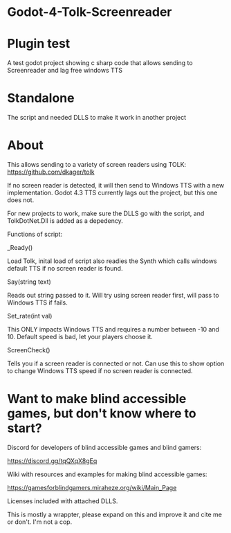 # Godot-4-Tolk-Screenreader

# Plugin test

A test godot project showing c sharp code that allows sending to Screenreader and lag free windows TTS

# Standalone 

The script and needed DLLS to make it work in another project


# About

This allows sending to a variety of screen readers using TOLK:
https://github.com/dkager/tolk

If no screen reader is detected, it will then send to Windows TTS with a new implementation. 
Godot 4.3 TTS currently lags out the project, but this one does not.

For new projects to work, make sure the DLLS go with the script, and TolkDotNet.Dll is added as a depedency.

Functions of script:

_Ready()

Load Tolk, inital load of script also readies the Synth which calls windows default TTS if no screen reader is found.

Say(string text)

Reads out string passed to it. Will try using screen reader first, will pass to Windows TTS if fails.


Set_rate(int val)

This ONLY impacts Windows TTS and requires a number between -10 and 10. 
Default speed is bad, let your players choose it.

ScreenCheck()

Tells you if a screen reader is connected or not. 
Can use this to show option to change Windows TTS speed if no screen reader is connected. 


# Want to make blind accessible games, but don't know where to start?

Discord for developers of blind accessible games and blind gamers:

https://discord.gg/tqQXqX8gEq

Wiki with resources and examples for making blind accessible games:

https://gamesforblindgamers.miraheze.org/wiki/Main_Page




Licenses included with attached DLLS.

This is mostly a wrappter, please expand on this and improve it and cite me or don't. I'm not a cop.
